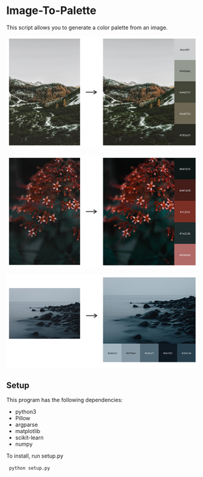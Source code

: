 # Image-To-Palette

This script allows you to generate a color palette from an image.

![Generate pallete 1](palette-1.jpg)

![Generate pallete 2](palette-2.jpg)

![Generate pallete 3](palette-3.jpg)

## Setup

This program has the following dependencies:

- python3
- Pillow
- argparse
- matplotlib
- scikit-learn
- numpy

To install, run setup.py

` python setup.py`
